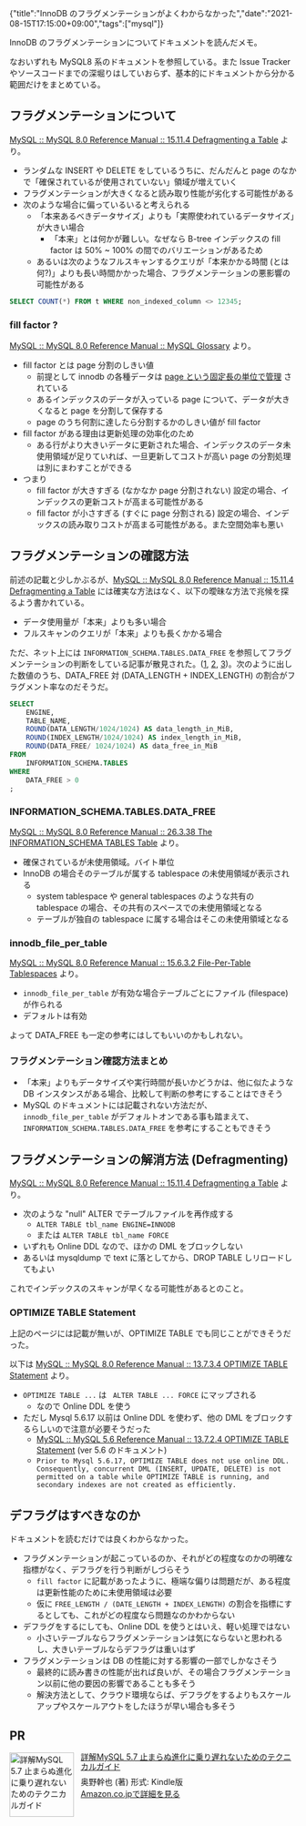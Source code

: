 {"title":"InnoDB のフラグメンテーションがよくわからなかった","date":"2021-08-15T17:15:00+09:00","tags":["mysql"]}

InnoDB のフラグメンテーションについてドキュメントを読んだメモ。

なおいずれも MySQL8 系のドキュメントを参照している。また Issue Tracker やソースコードまでの深堀りはしていおらず、基本的にドキュメントから分かる範囲だけをまとめている。

## フラグメンテーションについて

[MySQL :: MySQL 8\.0 Reference Manual :: 15\.11\.4 Defragmenting a Table](https://dev.mysql.com/doc/refman/8.0/en/innodb-file-defragmenting.html) より。

- ランダムな INSERT や DELETE をしているうちに、だんだんと page のなかで「確保されているが使用されていない」領域が増えていく
- フラグメンテーションが大きくなると読み取り性能が劣化する可能性がある
- 次のような場合に偏っているいると考えられる
    - 「本来あるべきデータサイズ」よりも「実際使われているデータサイズ」が大きい場合
        - 「本来」とは何かが難しい。なぜなら B-tree インデックスの fill factor は 50% ~ 100% の間でのバリエーションがあるため
    - あるいは次のようなフルスキャンするクエリが「本来かかる時間 (とは何?)」よりも長い時間かかった場合、フラグメンテーションの悪影響の可能性がある

```sql
SELECT COUNT(*) FROM t WHERE non_indexed_column <> 12345;
```

### fill factor ?

[MySQL :: MySQL 8\.0 Reference Manual :: MySQL Glossary](https://dev.mysql.com/doc/refman/8.0/en/glossary.html#glos_fill_factor) より。

- fill factor とは page 分割のしきい値
    - 前提として innodb の各種データは [page という固定長の単位で管理](https://dev.mysql.com/doc/refman/8.0/en/innodb-init-startup-configuration.html#innodb-startup-page-size) されている
    - あるインデックスのデータが入っている page について、データが大きくなると page を分割して保存する
    - page のうち何割に達したら分割するかのしきい値が fill factor
- fill factor がある理由は更新処理の効率化のため
    - ある行がより大きいデータに更新された場合、インデックスのデータ未使用領域が足りていれば、一旦更新してコストが高い page の分割処理は別にまわすことができる
- つまり
    - fill factor が大きすぎる (なかなか page 分割されない) 設定の場合、インデックスの更新コストが高まる可能性がある
    - fill factor が小さすぎる (すぐに page 分割される) 設定の場合、インデックスの読み取りコストが高まる可能性がある。また空間効率も悪い

## フラグメンテーションの確認方法

前述の記載と少しかぶるが、[MySQL :: MySQL 8\.0 Reference Manual :: 15\.11\.4 Defragmenting a Table](https://dev.mysql.com/doc/refman/8.0/en/innodb-file-defragmenting.html) には確実な方法はなく、以下の曖昧な方法で兆候を探るよう書かれている。

- データ使用量が「本来」よりも多い場合
- フルスキャンのクエリが「本来」よりも長くかかる場合

ただ、ネット上には `INFORMATION_SCHEMA.TABLES.DATA_FREE` を参照してフラグメンテーションの判断をしている記事が散見された。([1](https://variable.jp/2020/04/29/mysql%E3%81%A8postgresql%E3%81%AB%E3%81%8A%E3%81%91%E3%82%8B%E3%82%A4%E3%83%B3%E3%83%87%E3%83%83%E3%82%AF%E3%82%B9%E3%81%AE%E3%83%A1%E3%83%B3%E3%83%86%E3%83%8A%E3%83%B3%E3%82%B9/), [2](https://serverfault.com/questions/202000/how-to-find-and-fix-fragmented-mysql-tables), [3](https://lefred.be/content/overview-of-fragmented-mysql-innodb-tables/))。次のように出した数値のうち、DATA_FREE 対 (DATA_LENGTH + INDEX_LENGTH) の割合がフラグメント率なのだそうだ。

```sql
SELECT
    ENGINE,
    TABLE_NAME,
    ROUND(DATA_LENGTH/1024/1024) AS data_length_in_MiB,
    ROUND(INDEX_LENGTH/1024/1024) AS index_length_in_MiB,
    ROUND(DATA_FREE/ 1024/1024) AS data_free_in_MiB
FROM
    INFORMATION_SCHEMA.TABLES
WHERE
    DATA_FREE > 0
;
```

### INFORMATION_SCHEMA.TABLES.DATA_FREE

[MySQL :: MySQL 8\.0 Reference Manual :: 26\.3\.38 The INFORMATION\_SCHEMA TABLES Table](https://dev.mysql.com/doc/refman/8.0/en/information-schema-tables-table.html) より。

- 確保されているが未使用領域。バイト単位
- InnoDB の場合そのテーブルが属する tablespace の未使用領域が表示される
    - system tablespace や general tablespaces のような共有の tablespace の場合、その共有のスペースでの未使用領域となる
    - テーブルが独自の tablespace に属する場合はそこの未使用領域となる

### innodb_file_per_table

[MySQL :: MySQL 8\.0 Reference Manual :: 15\.6\.3\.2 File\-Per\-Table Tablespaces](https://dev.mysql.com/doc/refman/8.0/en/innodb-file-per-table-tablespaces.html) より。

- `innodb_file_per_table` が有効な場合テーブルごとにファイル (filespace) が作られる
- デフォルトは有効

よって DATA_FREE も一定の参考にはしてもいいのかもしれない。

### フラグメンテーション確認方法まとめ

- 「本来」よりもデータサイズや実行時間が長いかどうかは、他に似たような DB インスタンスがある場合、比較して判断の参考にすることはできそう
- MySQL のドキュメントには記載されない方法だが、`innodb_file_per_table` がデフォルトオンである事も踏まえて、`INFORMATION_SCHEMA.TABLES.DATA_FREE` を参考にすることもできそう

## フラグメンテーションの解消方法 (Defragmenting)

[MySQL :: MySQL 8\.0 Reference Manual :: 15\.11\.4 Defragmenting a Table](https://dev.mysql.com/doc/refman/8.0/en/innodb-file-defragmenting.html) より。

- 次のような "null" ALTER でテーブルファイルを再作成する
    - `ALTER TABLE tbl_name ENGINE=INNODB`
    - または `ALTER TABLE tbl_name FORCE`
- いずれも Online DDL なので、ほかの DML をブロックしない
- あるいは mysqldump で text に落としてから、DROP TABLE しリロードしてもよい

これでインデックスのスキャンが早くなる可能性があるとのこと。

### OPTIMIZE TABLE Statement

上記のページには記載が無いが、OPTIMIZE TABLE でも同じことができそうだった。

以下は [MySQL :: MySQL 8\.0 Reference Manual :: 13\.7\.3\.4 OPTIMIZE TABLE Statement](https://dev.mysql.com/doc/refman/8.0/en/optimize-table.html#optimize-table-innodb-details) より。

- `OPTIMIZE TABLE ...` は ` ALTER TABLE ... FORCE` にマップされる
    - なので Online DDL を使う
- ただし Mysql 5.6.17 以前は Online DDL を使わず、他の DML をブロックするらしいので注意が必要そうだった
    - [MySQL :: MySQL 5\.6 Reference Manual :: 13\.7\.2\.4 OPTIMIZE TABLE Statement](https://dev.mysql.com/doc/refman/5.6/en/optimize-table.html#optimize-table-innodb-details) (ver 5.6 のドキュメント)
    - `Prior to Mysql 5.6.17, OPTIMIZE TABLE does not use online DDL. Consequently, concurrent DML (INSERT, UPDATE, DELETE) is not permitted on a table while OPTIMIZE TABLE is running, and secondary indexes are not created as efficiently.`

## デフラグはすべきなのか

ドキュメントを読むだけでは良くわからなかった。

- フラグメンテーションが起こっているのか、それがどの程度なのかの明確な指標がなく、デフラグを行う判断がしづらそう
    - `fill factor` に記載があったように、極端な偏りは問題だが、ある程度は更新性能のために未使用領域は必要
    - 仮に `FREE_LENGTH / (DATE_LENGTH + INDEX_LENGTH)` の割合を指標にするとしても、これがどの程度なら問題なのかわからない
- デフラグをするにしても、Online DDL を使うとはいえ、軽い処理ではない
    - 小さいテーブルならフラグメンテーションは気にならないと思われるし、大きいテーブルならデフラグは重いはず
- フラグメンテーションは DB の性能に対する影響の一部でしかなさそう
    - 最終的に読み書きの性能が出れば良いが、その場合フラグメンテーション以前に他の要因の影響であることも多そう
    - 解決方法として、クラウド環境ならば、デフラグをするよりもスケールアップやスケールアウトをしたほうが早い場合も多そう

## PR

<div class="amazlet-box" style="margin-bottom:0px;"><div class="amazlet-image" style="float:left;margin:0px 12px 1px 0px;"><a href="http://www.amazon.co.jp/exec/obidos/ASIN/B01LCJRCYE/pleasesleep-22/ref=nosim/" name="amazletlink" target="_blank"><img src="https://m.media-amazon.com/images/I/51GD7yZsLVL.jpg" alt="詳解MySQL 5.7 止まらぬ進化に乗り遅れないためのテクニカルガイド" style="border: none; width: 113px;" /></a></div><div class="amazlet-info" style="line-height:120%; margin-bottom: 10px"><div class="amazlet-name" style="margin-bottom:10px;line-height:120%"><a href="http://www.amazon.co.jp/exec/obidos/ASIN/B01LCJRCYE/pleasesleep-22/ref=nosim/" name="amazletlink" target="_blank">詳解MySQL 5.7 止まらぬ進化に乗り遅れないためのテクニカルガイド</a></div><div class="amazlet-detail">奥野幹也 (著)  形式: Kindle版<br/></div><div class="amazlet-sub-info" style="float: left;"><div class="amazlet-link" style="margin-top: 5px"><a href="http://www.amazon.co.jp/exec/obidos/ASIN/B01LCJRCYE/pleasesleep-22/ref=nosim/" name="amazletlink" target="_blank">Amazon.co.jpで詳細を見る</a></div></div></div><div class="amazlet-footer" style="clear: left"></div></div>
